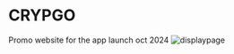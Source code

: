 # CRYPGO
Promo website for the app launch oct 2024
![displaypage](https://github.com/david7548/CRYPGO/assets/170128212/05a3a9a2-4454-4f02-a869-4a102ec78665)

